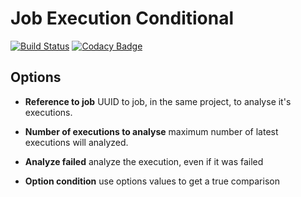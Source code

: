 
# Job Execution Conditional

[![Build Status](https://travis-ci.org/auto1st/job-execution-conditional.svg?branch=master)](https://travis-ci.org/auto1st/job-execution-conditional)
[![Codacy Badge](https://api.codacy.com/project/badge/Grade/774fcf0fe1e24543ad241e0303673a53)](https://www.codacy.com/app/fabiojose/job-execution-conditional?utm_source=github.com&amp;utm_medium=referral&amp;utm_content=auto1st/job-execution-conditional&amp;utm_campaign=Badge_Grade)

## Options

* __Reference to job__ UUID to job, in the same project, to analyse it's executions.

* __Number of executions to analyse__ maximum number of latest executions will analyzed.

* __Analyze failed__ analyze the execution, even if it was failed

* __Option condition__ use options values to get a true comparison
 


